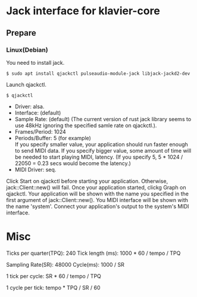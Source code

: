 # Jack interface for klavier-core

## Prepare

### Linux(Debian)

You need to install jack.

    $ sudo apt install qjackctl pulseaudio-module-jack libjack-jackd2-dev

Launch qjackctl.

    $ qjackctl
    
* Driver: alsa.
* Interface: (default)
* Sample Rate: (default) (The current version of rust jack library seems to use 48kHz ignoring the specified samle rate on qjackctl.).
* Frames/Period: 1024
* Periods/Buffer: 5 (for example)<br/>
If you specify smaller value, your application should run faster enough to send MIDI data. If you specify bigger value, some amount of time will be needed to start playing MIDI, latency. (If you specify 5, 5 * 1024 / 22050 = 0.23 secs would become the latency.)
* MIDI Driver: seq.

Click Start on qjackctl before starting your application. Otherwise, jack::Client::new() will fail. Once your application started, clickg Graph on qjackctl. Your application will be shown with the name you specified in the first argument of jack::Client::new(). You MIDI interface will be shown with the name 'system'. Connect your application's output to the system's MIDI interface.

# Misc

Ticks per quarter(TPQ): 240
Tick length (ms): 1000 * 60 / tempo / TPQ

Sampling Rate(SR): 48000
Cycle(ms): 1000 / SR

1 tick per cycle: SR * 60 / tempo / TPQ

1 cycle per tick: tempo * TPQ / SR / 60

